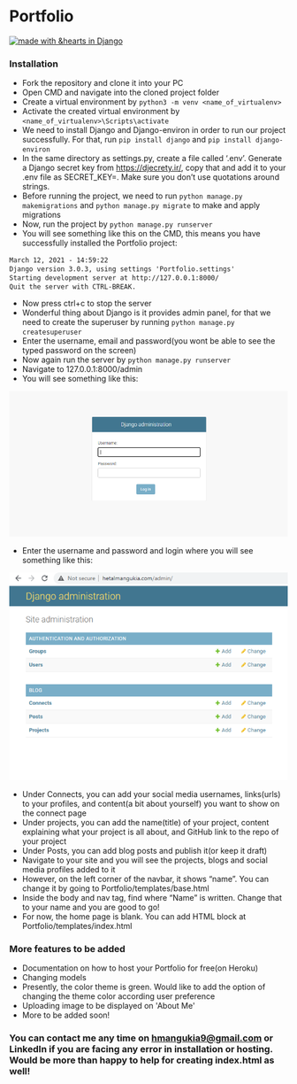 # Portfolio

[![made with &hearts in Django](https://img.shields.io/badge/made%20with%20%E2%9D%A4%20in-Django-green.svg)](http://shields.io/#your-badge)

### Installation

- Fork the repository and clone it into your PC
- Open CMD and navigate into the cloned project folder
- Create a virtual environment by `python3 -m venv <name_of_virtualenv>`
- Activate the created virtual environment by `<name_of_virtualenv>\Scripts\activate`
- We need to install Django and Django-environ in order to run our project successfully. For that, run `pip install django` and `pip install django-environ`
- In the same directory as settings.py, create a file called ‘.env’. Generate a Django secret key from https://djecrety.ir/, copy that and add it to your .env file as SECRET_KEY=<the secret key you copied>. Make sure you don’t use quotations around strings.
- Before running the project, we need to run `python manage.py makemigrations` and `python manage.py migrate` to make and apply migrations
- Now, run the project by `python manage.py runserver`
- You will see something like this on the CMD, this means you have successfully installed the Portfolio project:
```
March 12, 2021 - 14:59:22
Django version 3.0.3, using settings 'Portfolio.settings'
Starting development server at http://127.0.0.1:8000/
Quit the server with CTRL-BREAK.
```
- Now press ctrl+c to stop the server
- Wonderful thing about Django is it provides admin panel, for that we need to create the superuser by running `python manage.py createsuperuser`
- Enter the username, email and password(you wont be able to see the typed password on the screen)
- Now again run the server by `python manage.py runserver`
- Navigate to 127.0.0.1:8000/admin
- You will see something like this:
<img src="https://github.com/hmangukia/Portfolio/blob/main/admin_panel_login.png">
  
- Enter the username and password and login where you will see something like this:
<img src="https://github.com/hmangukia/Portfolio/blob/main/admin_panel.png">

- Under Connects, you can add your social media usernames, links(urls) to your profiles, and content(a bit about yourself) you want to show on the connect page
- Under projects, you can add the name(title) of your project, content explaining what your project is all about, and GitHub link to the repo of your project
- Under Posts, you can add blog posts and publish it(or keep it draft)
- Navigate to your site and you will see the projects, blogs and social media profiles added to it
- However, on the left corner of the navbar, it shows “name”. You can change it by going to Portfolio/templates/base.html
- Inside the body and nav tag, find where “Name” is written. Change that to your name and you are good to go!
- For now, the home page is blank. You can add HTML block at Portfolio/templates/index.html

### More features to be added

- Documentation on how to host your Portfolio for free(on Heroku)
- Changing models
- Presently, the color theme is green. Would like to add the option of changing the theme color according user preference
- Uploading image to be displayed on 'About Me'
- More to be added soon!

### You can contact me any time on hmangukia9@gmail.com or LinkedIn if you are facing any error in installation or hosting. Would be more than happy to help for creating index.html as well! 